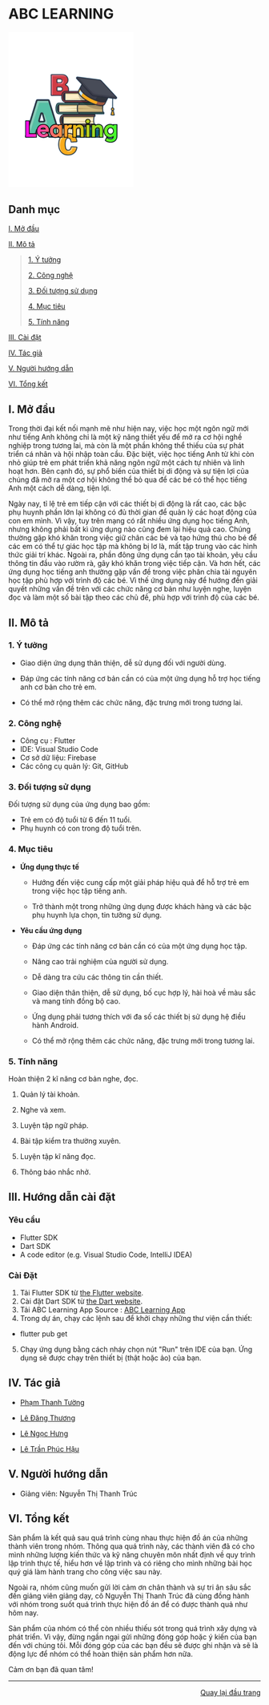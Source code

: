 <div id="top">
</div>
<h1>ABC LEARNING</h1>
<!-- ABC LEARNING -->
<a style="text-decoration: none;" href="#Top">
    <img src="./assets/images/logo_nobg.png" alt="ABC Learning" width="250"/>
</a>

## Danh mục

 [I. Mở đầu](#Modau)

 [II. Mô tả](#Mota)

> [1. Ý tưởng](#Ytuong)
>
> [2. Công nghệ](#Congnghe)
>
> [3. Đối tượng sử dụng](#Doituongsudung)
>
> [4. Mục tiêu](#Muctieu)
>
> [5. Tính năng](#Tinhnang)


[III. Cài đặt](#CaiDat)

[IV. Tác giả](#Tacgia)

[V. Người hướng dẫn](#Nguoihuongdan)

[VI. Tổng kết](#Tongket)


<!-- MỞ ĐẦU -->
<div id="Modau"></div>

## I. Mở đầu
Trong thời đại kết nối mạnh mẽ như hiện nay, việc học một ngôn ngữ mới như tiếng Anh không chỉ là một kỹ năng thiết yếu để mở ra cơ hội nghề nghiệp trong tương lai, mà còn là một phần không thể thiếu của sự phát triển cá nhân và hội nhập toàn cầu. Đặc biệt, việc học tiếng Anh từ khi còn nhỏ giúp trẻ em phát triển khả năng ngôn ngữ một cách tự nhiên và linh hoạt hơn. Bên cạnh đó, sự phổ biến của thiết bị di động và sự tiện lợi của chúng đã mở ra một cơ hội không thể bỏ qua để các bé có thể học tiếng Anh một cách dễ dàng, tiện lợi. 

Ngày nay, tỉ lệ trẻ em tiếp cận với các thiết bị di động là rất cao, các bậc phụ huynh phần lớn lại không có đủ thời gian để quản lý các hoạt động của con em mình. Vì vậy, tuy trên mạng có rất nhiều ứng dụng học tiếng Anh, nhưng không phải bất kì ứng dụng nào cũng đem lại hiệu quả cao. Chúng thường gặp khó khăn trong việc giữ chân các bé và tạo hứng thú cho bé để các em có thể tự giác học tập mà không bị lơ là, mất tập trung vào các hình thức giải trí khác. Ngoài ra, phần đông ứng dụng cần tạo tài khoản, yêu cầu thông tin đầu vào rườm rà, gây khó khăn trong việc tiếp cận. Và hơn hết, các ứng dụng học tiếng anh thường gặp vấn đề trong việc phân chia tài nguyên học tập phù hợp với trình độ các bé. Vì thế ứng dụng này để hướng đến giải quyết những vấn đề trên với các chức năng cơ bản như luyện nghe, luyện đọc và làm một số bài tập theo các chủ đề, phù hợp với trình độ của các bé.

<!-- MÔ TẢ -->
<div id="Mota"></div>

## II. Mô tả

<!-- Ý TƯỞNG -->

<div id="Ytuong"></div>

### 1. Ý tưởng

* Giao diện ứng dụng thân thiện, dễ sử dụng đối với người dùng.

* Đáp ứng các tính năng cơ bản cần có của một ứng dụng hỗ trợ học tiếng anh cơ bản cho trẻ em.

* Có thể mở rộng thêm các chức năng, đặc trưng mới trong tương lai.


<div id="Congnghe"></div>

### 2. Công nghệ
<ul>
    <li>Công cụ : Flutter</li>
    <li>IDE: Visual Studio Code</li>
    <li>Cơ sở dữ liệu: Firebase</li>
    <li>Các công cụ quản lý: Git, GitHub</li>
</ul>


<div id="Doituongsudung"></div>

### 3. Đối tượng sử dụng
Đối tượng sử dụng của ứng dụng bao gồm:

* Trẻ em có độ tuổi từ 6 đến 11 tuổi.
* Phụ huynh có con trong độ tuổi trên.

<div id="Muctieu"></div>

### 4. Mục tiêu

 * <strong>Ứng dụng thực tế</strong>
 
    * Hướng đến việc cung cấp một giải pháp hiệu quả để hỗ trợ trẻ em trong việc học tập tiếng anh.
    
    * Trở thành một trong những ứng dụng được khách hàng và các bậc phụ huynh lựa chọn, tin tưởng sử dụng.


 * <strong>Yêu cầu ứng dụng</strong>
 
    * Đáp ứng các tính năng cơ bản cần có của một ứng dụng học tập.
    
    * Nâng cao trải nghiệm của người sử dụng.
    
    * Dễ dàng tra cứu các thông tin cần thiết.
    
    * Giao diện thân thiện, dễ sử dụng, bố cục hợp lý, hài hoà về màu sắc và mang tính đồng bộ cao.
    
    * Ứng dụng phải tương thích với đa số các thiết bị sử dụng hệ điều hành Android.

    * Có thể mở rộng thêm các chức năng, đặc trưng mới trong tương lai.


<div id="Tinhnang"></div>

### 5. Tính năng

Hoàn thiện 2 kĩ năng cơ bản nghe, đọc. 

1.	Quản lý tài khoản. 

2.	Nghe và xem. 

3.	Luyện tập ngữ pháp. 

4.	Bài tập kiểm tra thường xuyên. 

5.	Luyện tập kĩ năng đọc. 

6.	Thông báo nhắc nhở. 


<div id="CaiDat"></div>

## III. Hướng dẫn cài đặt
### Yêu cầu

* Flutter SDK
* Dart SDK
* A code editor (e.g. Visual Studio Code, IntelliJ IDEA)

### Cài Đặt

1. Tải Flutter SDK từ [the Flutter website](https://flutter.dev/sdk/).
2. Cài đặt Dart SDK từ [the Dart website](https://dart.dev/get-dart).
3. Tải ABC Learning App Source :  [ABC Learning App](https://github.com/TuongPhamCT/ABC_Learning)
4. Trong dự án, chạy các lệnh sau để khởi chạy những thư viện cần thiết:
   
+ flutter pub get
5. Chạy ứng dụng bằng cách nháy chọn nút "Run" trên IDE của bạn.
  Ứng dụng sẽ được chạy trên thiết bị (thật hoặc ảo) của bạn.

<div id="Tacgia"></div>

## IV. Tác giả

* [Phạm Thanh Tường](https://github.com/TuongPhamCT)

* [Lê Đăng Thương](https://github.com/LeDangThuong)

* [Lê Ngọc Hưng](https://github.com/leehungw)

* [Lê Trần Phúc Hậu](https://github.com/hauyuki)

<!-- NGƯỜI HƯỚNG DẪN -->
<div id="Nguoihuongdan"></div>

## V. Người hướng dẫn
* Giảng viên: Nguyễn Thị Thanh Trúc


<!-- TỔNG KẾT -->
<div id="Tongket"></div>

## VI. Tổng kết
Sản phẩm là kết quả sau quá trình cùng nhau thực hiện đồ án của những thành viên trong nhóm. Thông qua quá trình này, các thành viên đã có cho mình những lượng kiến thức và kỹ năng chuyên môn nhất định về quy trình lập trình thực tế, hiểu hơn về lập trình và có riêng cho mình những bài học quý giá làm hành trang cho công việc sau này.

Ngoài ra, nhóm cũng muốn gửi lời cảm ơn chân thành và sự tri ân sâu sắc đến giảng viên giảng dạy, cô Nguyễn Thị Thanh Trúc đã cùng đồng hành với nhóm trong suốt quá trình thực hiện đồ án để có được thành quả như hôm nay.

Sản phẩm của nhóm có thể còn nhiều thiếu sót trong quá trình xây dựng và phát triển. Vì vậy, đừng ngần ngại gửi những đóng góp hoặc ý kiến của bạn đến với chúng tôi. Mỗi đóng góp của các bạn đều sẽ được ghi nhận và sẽ là động lực để nhóm có thể hoàn thiện sản phẩm hơn nữa.

Cảm ơn bạn đã quan tâm!

---

<p align="right"><a href="#Top">Quay lại đầu trang</a></p>
